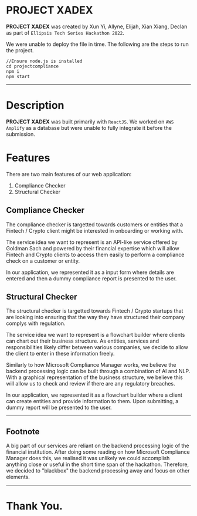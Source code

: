 # PROJECT XADEX

**PROJECT XADEX** was created by Xun Yi, Allyne, Elijah, Xian Xiang, Declan as part of `Ellipsis Tech Series Hackathon 2022`. 

We were unable to deploy the file in time. The following are the steps to run the project. 
```
//Ensure node.js is installed
cd projectcompliance
npm i 
npm start
```

___

# Description

**PROJECT XADEX** was built primarily with `ReactJS`. We worked on `AWS Amplify` as a database but were unable to fully integrate it before the submission. 

# Features
There are two main features of our web application:

1. Compliance Checker
2. Structural Checker

## Compliance Checker
The compliance checker is targetted towards customers or entities that a Fintech / Crypto client might be interested in onboarding or working with. 

The service idea we want to represent is an API-like service offered by Goldman Sach and powered by their financial expertise which will allow Fintech and Crypto clients to access them easily to perform a compliance check on a customer or entity.

In our application, we represented it as a input form where details are entered and then a dummy compliance report is presented to the user. 

## Structural Checker
The structural checker is targetted towards Fintech / Crypto startups that are looking into ensuring that the way they have structured their company complys with regulation. 

The service idea we want to represent is a flowchart builder where clients can chart out their business structure. As entities, services and responsibilities likely differ between various companies, we decide to allow the client to enter in these information freely. 

Similarly to how Microsoft Compliance Manager works, we believe the backend processing logic can be built through a combination of AI and NLP. With a graphical representation of the business structure, we believe this will allow us to check and review if there are any regulatory breaches.

In our application, we represented it as a flowchart builder where a client can create entities and provide information to them. Upon submitting, a dummy report will be presented to the user.

___

## Footnote

A big part of our services are reliant on the backend processing logic of the financial institution. After doing some reading on how Microsoft Compliance Manager does this, we realised it was unlikely we could accomplish anything close or useful in the short time span of the hackathon. Therefore, we decided to "blackbox"
the backend processing away and focus on other elements.

___

# Thank You.